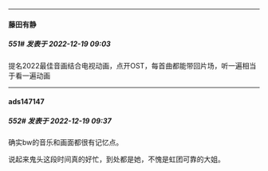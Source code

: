 

*****

####  藤田有静  
##### 551#       发表于 2022-12-19 09:03

提名2022最佳音画结合电视动画，点开OST，每首曲都能带回片场，听一遍相当于看一遍动画



*****

####  ads147147  
##### 552#       发表于 2022-12-19 09:37

确实bw的音乐和画面都很有记忆点。

说起来鬼头这段时间真的好忙，到处都是她，不愧是虹团可靠的大姐。

